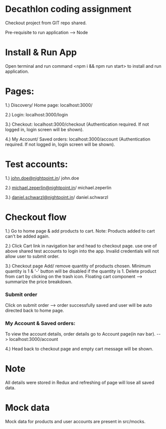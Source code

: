 # Decathlon coding assignment

Checkout project from GIT repo shared.

Pre-requisite to run application --> Node

# Install & Run App
Open terminal and run command <npm i && npm run start> to install and run application.

# Pages:
1.) Discovery/ Home page: localhost:3000/

2.) Login: localhost:3000/login

3.) Checkout: localhost:3000/checkout (Authentication required. If not logged in, login screen will be shown).

4.) My Account/ Saved orders: localhost:3000/account (Authentication required. If not logged in, login screen will be shown).

# Test accounts:
1.) john.doe@nightpoint.in/ john.doe

2.) michael.zeperlin@nightpoint.in/ michael.zeperlin

3.) daniel.schwarzl@nightpoint.in/ daniel.schwarzl

# Checkout flow

1.) Go to home page & add products to cart.
Note: Products added to cart can't be added again.

2.) Click Cart link in navigation bar and head to checkout page.
use one of above shared test accounts to login into the app.
Invalid credentials will not allow user to submit order.

3.) Checkout page
Add/ remove quantity of products chosen.
Minimum quantity is 1 & '-' button will be disabled if the quantity is 1.
Delete product from cart by clicking on the trash icon.
Floating cart component --> summarize the price breakdown.

### Submit order
Click on submit order --> order successfully saved and user will be auto directed back to home page.

### My Account & Saved orders:
To view the account details, order details go to Account page(in nav bar). --> localhost:3000/account

4.) Head back to checkout page and empty cart message will be shown.


# Note
All details were stored in Redux and refreshing of page will lose all saved data.

# Mock data
Mock data for products and user accounts are present in src/mocks.
